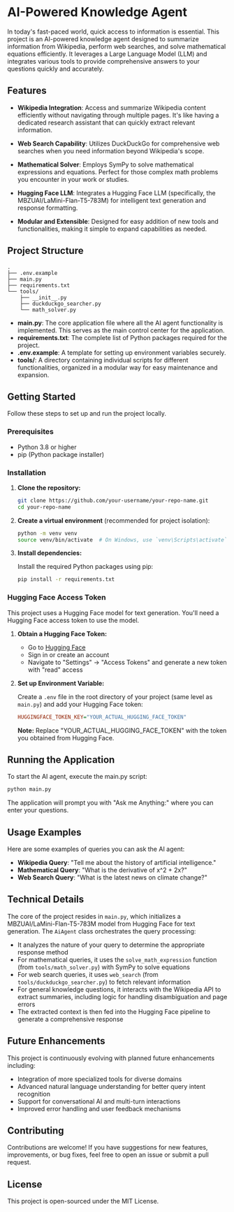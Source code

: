# AI-Powered Knowledge Agent

In today's fast-paced world, quick access to information is essential. This project is an AI-powered knowledge agent designed to summarize information from Wikipedia, perform web searches, and solve mathematical equations efficiently. It leverages a Large Language Model (LLM) and integrates various tools to provide comprehensive answers to your questions quickly and accurately.

## Features

- **Wikipedia Integration**: Access and summarize Wikipedia content efficiently without navigating through multiple pages. It's like having a dedicated research assistant that can quickly extract relevant information.

- **Web Search Capability**: Utilizes DuckDuckGo for comprehensive web searches when you need information beyond Wikipedia's scope.

- **Mathematical Solver**: Employs SymPy to solve mathematical expressions and equations. Perfect for those complex math problems you encounter in your work or studies.

- **Hugging Face LLM**: Integrates a Hugging Face LLM (specifically, the MBZUAI/LaMini-Flan-T5-783M) for intelligent text generation and response formatting.

- **Modular and Extensible**: Designed for easy addition of new tools and functionalities, making it simple to expand capabilities as needed.

## Project Structure

```
.
├── .env.example
├── main.py
├── requirements.txt
└── tools/
    ├── __init__.py
    ├── duckduckgo_searcher.py
    └── math_solver.py
```

- **main.py**: The core application file where all the AI agent functionality is implemented. This serves as the main control center for the application.
- **requirements.txt**: The complete list of Python packages required for the project.
- **.env.example**: A template for setting up environment variables securely.
- **tools/**: A directory containing individual scripts for different functionalities, organized in a modular way for easy maintenance and expansion.

## Getting Started

Follow these steps to set up and run the project locally.

### Prerequisites

- Python 3.8 or higher
- pip (Python package installer)

### Installation

1. **Clone the repository:**

   ```bash
   git clone https://github.com/your-username/your-repo-name.git
   cd your-repo-name
   ```

2. **Create a virtual environment** (recommended for project isolation):

   ```bash
   python -m venv venv
   source venv/bin/activate  # On Windows, use `venv\Scripts\activate`
   ```

3. **Install dependencies:**
   
   Install the required Python packages using pip:

   ```bash
   pip install -r requirements.txt
   ```

### Hugging Face Access Token

This project uses a Hugging Face model for text generation. You'll need a Hugging Face access token to use the model.

1. **Obtain a Hugging Face Token:**
   - Go to [Hugging Face](https://huggingface.co/)
   - Sign in or create an account
   - Navigate to "Settings" -> "Access Tokens" and generate a new token with "read" access

2. **Set up Environment Variable:**
   
   Create a `.env` file in the root directory of your project (same level as `main.py`) and add your Hugging Face token:

   ```ini
   HUGGINGFACE_TOKEN_KEY="YOUR_ACTUAL_HUGGING_FACE_TOKEN"
   ```
   
   **Note:** Replace "YOUR_ACTUAL_HUGGING_FACE_TOKEN" with the token you obtained from Hugging Face.

## Running the Application

To start the AI agent, execute the main.py script:

```bash
python main.py
```

The application will prompt you with "Ask me Anything:" where you can enter your questions.

## Usage Examples

Here are some examples of queries you can ask the AI agent:

- **Wikipedia Query**: "Tell me about the history of artificial intelligence."
- **Mathematical Query**: "What is the derivative of x^2 + 2x?"
- **Web Search Query**: "What is the latest news on climate change?"

## Technical Details

The core of the project resides in `main.py`, which initializes a MBZUAI/LaMini-Flan-T5-783M model from Hugging Face for text generation. The `AiAgent` class orchestrates the query processing:

- It analyzes the nature of your query to determine the appropriate response method
- For mathematical queries, it uses the `solve_math_expression` function (from `tools/math_solver.py`) with SymPy to solve equations
- For web search queries, it uses `web_search` (from `tools/duckduckgo_searcher.py`) to fetch relevant information
- For general knowledge questions, it interacts with the Wikipedia API to extract summaries, including logic for handling disambiguation and page errors
- The extracted context is then fed into the Hugging Face pipeline to generate a comprehensive response

## Future Enhancements

This project is continuously evolving with planned future enhancements including:

- Integration of more specialized tools for diverse domains
- Advanced natural language understanding for better query intent recognition
- Support for conversational AI and multi-turn interactions
- Improved error handling and user feedback mechanisms

## Contributing

Contributions are welcome! If you have suggestions for new features, improvements, or bug fixes, feel free to open an issue or submit a pull request.

## License

This project is open-sourced under the MIT License.